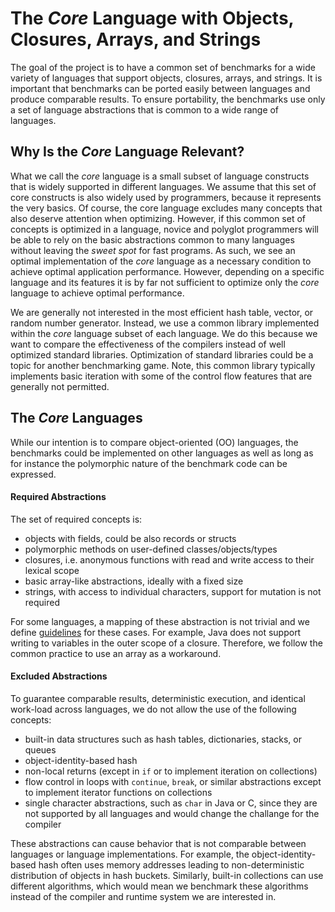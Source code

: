 The *Core* Language with Objects, Closures, Arrays, and Strings
===============================================================

The goal of the project is to have a common set of benchmarks for a wide variety
of languages that support objects, closures, arrays, and strings.
It is important that benchmarks can be ported easily between languages and
produce comparable results. To ensure portability, the benchmarks use only a
set of language abstractions that is common to a wide range of languages.


## Why Is the *Core* Language Relevant?

What we call the *core* language is a small subset of language constructs
that is widely supported in different languages. We assume that this set of
core constructs is also widely used by programmers, because it represents the
very basics. Of course, the core language excludes many concepts that also
deserve attention when optimizing. However, if this common set of concepts is
optimized in a language, novice and polyglot programmers will be able to rely
on the basic abstractions common to many languages without leaving the *sweet
spot* for fast programs. As such, we see an optimal implementation of the *core*
language as a necessary condition to achieve optimal application performance.
However, depending on a specific language and its features it is by far not
sufficient to optimize only the *core* language to achieve optimal performance.

We are generally not interested in the most efficient hash table, vector, or
random number generator. Instead, we use a common library implemented within
the *core* language subset of each language. We do this because we want to
compare the effectiveness of the compilers instead of well optimized standard
libraries. Optimization of standard libraries could be a topic for another
benchmarking game. Note, this common library typically implements basic
iteration with some of the control flow features that are generally not
permitted.

## The *Core* Languages

While our intention is to compare object-oriented (OO) languages, the
benchmarks could be implemented on other languages as well as long as for
instance the polymorphic nature of the benchmark code can be expressed.

#### Required Abstractions

The set of required concepts is:
  - objects with fields, could be also records or structs
  - polymorphic methods on user-defined classes/objects/types
  - closures, i.e. anonymous functions with read and write access to their
    lexical scope
  - basic array-like abstractions, ideally with a fixed size
  - strings, with access to individual characters,
    support for mutation is not required

For some languages, a mapping of these abstraction is not trivial and we define
[guidelines](guidelines.md) for these cases. For example, Java does not support
writing to variables in the outer scope of a closure. Therefore, we follow the
common practice to use an array as a workaround.

#### Excluded Abstractions

To guarantee comparable results, deterministic execution, and identical
work-load across languages, we do not allow the use of the following
concepts:

  - built-in data structures such as hash tables, dictionaries, stacks,
    or queues
  - object-identity-based hash
  - non-local returns (except in `if` or to implement iteration on collections)
  - flow control in loops with `continue`, `break`, or similar abstractions
    except to implement iterator functions on collections
  - single character abstractions, such as `char` in Java or C,
    since they are not supported by all languages and would change the challange
    for the compiler

These abstractions can cause behavior that is not comparable between languages
or language implementations. For example, the object-identity-based hash often
uses memory addresses leading to non-deterministic distribution of objects in
hash buckets. Similarly, built-in collections can use different algorithms,
which would mean we benchmark these algorithms instead of the compiler and
runtime system we are interested in.
